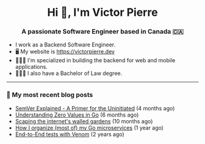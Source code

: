 <h1 align="center">Hi 👋, I'm Victor Pierre</h1>
<h3 align="center">A passionate Software Engineer based in Canada 🇨🇦</h3>

- I work as a Backend Software Engineer.
- 🖥 My website is https://victorpierre.dev
- 👨🏻‍💻 I'm specialized in building the backend for web and mobile applications.
- 👨🏻‍⚖️ I also have a Bachelor of Law degree.

---

### 📝 My most recent blog posts

- [SemVer Explained - A Primer for the Uninitiated](https://victorpierre.dev/articles/semver-for-the-uninitiated/) (4 months ago)
- [Understanding Zero Values in Go](https://victorpierre.dev/articles/zero-values-in-go/) (6 months ago)
- [Scaping the internet&#39;s walled gardens](https://victorpierre.dev/articles/scaping-internet-walled-gardens/) (10 months ago)
- [How I organize (most of) my Go microservices](https://victorpierre.dev/articles/my-go-project-organization/) (1 year ago)
- [End-to-End tests with Venom](https://victorpierre.dev/articles/e2e-tests-with-venom/) (2 years ago)
